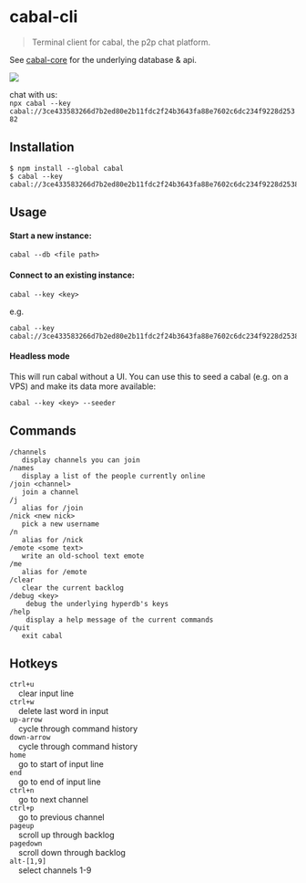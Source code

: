 # cabal-cli

> Terminal client for cabal, the p2p chat platform.

See [cabal-core](https://github.com/cabal-club/cabal-core) for the underlying
database & api.

![](https://i.cblgh.org/2018-05/2466txd.png)

chat with us:  
`npx cabal --key cabal://3ce433583266d7b2ed80e2b11fdc2f24b3643fa88e7602c6dc234f9228d25382`

## Installation

```
$ npm install --global cabal
$ cabal --key cabal://3ce433583266d7b2ed80e2b11fdc2f24b3643fa88e7602c6dc234f9228d25382
```

## Usage
#### Start a new instance:
```
cabal --db <file path>
```

#### Connect to an existing instance:
```
cabal --key <key>
```
e.g.
```
cabal --key cabal://3ce433583266d7b2ed80e2b11fdc2f24b3643fa88e7602c6dc234f9228d25382
```

#### Headless mode

This will run cabal without a UI. You can use this to seed a cabal (e.g. on a VPS) and make its data more available:
```
cabal --key <key> --seeder
```

## Commands
```
/channels 
   display channels you can join
/names
   display a list of the people currently online 
/join <channel> 
   join a channel
/j
   alias for /join
/nick <new nick>
   pick a new username
/n
   alias for /nick
/emote <some text> 
   write an old-school text emote
/me
   alias for /emote
/clear
   clear the current backlog
/debug <key>
    debug the underlying hyperdb's keys
/help
    display a help message of the current commands
/quit
   exit cabal
```

## Hotkeys
`ctrl+u`  
&nbsp;&nbsp;&nbsp;&nbsp;clear input line  
`ctrl+w`  
&nbsp;&nbsp;&nbsp;&nbsp;delete last word in input  
`up-arrow`  
&nbsp;&nbsp;&nbsp;&nbsp;cycle through command history  
`down-arrow`  
&nbsp;&nbsp;&nbsp;&nbsp;cycle through command history  
`home`  
&nbsp;&nbsp;&nbsp;&nbsp;go to start of input line  
`end`  
&nbsp;&nbsp;&nbsp;&nbsp;go to end of input line  
`ctrl+n`  
&nbsp;&nbsp;&nbsp;&nbsp;go to next channel  
`ctrl+p`  
&nbsp;&nbsp;&nbsp;&nbsp;go to previous channel  
`pageup`  
&nbsp;&nbsp;&nbsp;&nbsp;scroll up through backlog  
`pagedown`  
&nbsp;&nbsp;&nbsp;&nbsp;scroll down through backlog  
`alt-[1,9]`  
&nbsp;&nbsp;&nbsp;&nbsp;select channels  1-9  
